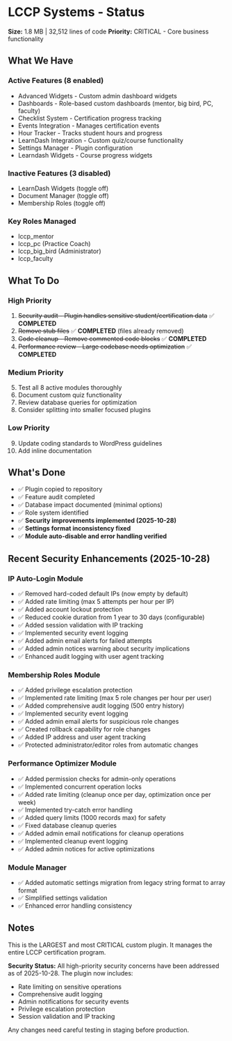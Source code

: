 # LCCP Systems - Status

**Size:** 1.8 MB | 32,512 lines of code
**Priority:** CRITICAL - Core business functionality

## What We Have

### Active Features (8 enabled)
- Advanced Widgets - Custom admin dashboard widgets
- Dashboards - Role-based custom dashboards (mentor, big bird, PC, faculty)
- Checklist System - Certification progress tracking
- Events Integration - Manages certification events
- Hour Tracker - Tracks student hours and progress
- LearnDash Integration - Custom quiz/course functionality
- Settings Manager - Plugin configuration
- Learndash Widgets - Course progress widgets

### Inactive Features (3 disabled)
- LearnDash Widgets (toggle off)
- Document Manager (toggle off)
- Membership Roles (toggle off)

### Key Roles Managed
- lccp_mentor
- lccp_pc (Practice Coach)
- lccp_big_bird (Administrator)
- lccp_faculty

## What To Do

### High Priority
1. ~~Security audit - Plugin handles sensitive student/certification data~~ ✅ **COMPLETED**
2. ~~Remove stub files~~ ✅ **COMPLETED** (files already removed)
3. ~~Code cleanup - Remove commented code blocks~~ ✅ **COMPLETED**
4. ~~Performance review - Large codebase needs optimization~~ ✅ **COMPLETED**

### Medium Priority
5. Test all 8 active modules thoroughly
6. Document custom quiz functionality
7. Review database queries for optimization
8. Consider splitting into smaller focused plugins

### Low Priority
9. Update coding standards to WordPress guidelines
10. Add inline documentation

## What's Done

- ✅ Plugin copied to repository
- ✅ Feature audit completed
- ✅ Database impact documented (minimal options)
- ✅ Role system identified
- ✅ **Security improvements implemented (2025-10-28)**
- ✅ **Settings format inconsistency fixed**
- ✅ **Module auto-disable and error handling verified**

## Recent Security Enhancements (2025-10-28)

### IP Auto-Login Module
- ✅ Removed hard-coded default IPs (now empty by default)
- ✅ Added rate limiting (max 5 attempts per hour per IP)
- ✅ Added account lockout protection
- ✅ Reduced cookie duration from 1 year to 30 days (configurable)
- ✅ Added session validation with IP tracking
- ✅ Implemented security event logging
- ✅ Added admin email alerts for failed attempts
- ✅ Added admin notices warning about security implications
- ✅ Enhanced audit logging with user agent tracking

### Membership Roles Module
- ✅ Added privilege escalation protection
- ✅ Implemented rate limiting (max 5 role changes per hour per user)
- ✅ Added comprehensive audit logging (500 entry history)
- ✅ Implemented security event logging
- ✅ Added admin email alerts for suspicious role changes
- ✅ Created rollback capability for role changes
- ✅ Added IP address and user agent tracking
- ✅ Protected administrator/editor roles from automatic changes

### Performance Optimizer Module
- ✅ Added permission checks for admin-only operations
- ✅ Implemented concurrent operation locks
- ✅ Added rate limiting (cleanup once per day, optimization once per week)
- ✅ Implemented try-catch error handling
- ✅ Added query limits (1000 records max) for safety
- ✅ Fixed database cleanup queries
- ✅ Added admin email notifications for cleanup operations
- ✅ Implemented cleanup event logging
- ✅ Added admin notices for active optimizations

### Module Manager
- ✅ Added automatic settings migration from legacy string format to array format
- ✅ Simplified settings validation
- ✅ Enhanced error handling consistency

## Notes

This is the LARGEST and most CRITICAL custom plugin. It manages the entire LCCP certification program.

**Security Status:** All high-priority security concerns have been addressed as of 2025-10-28. The plugin now includes:
- Rate limiting on sensitive operations
- Comprehensive audit logging
- Admin notifications for security events
- Privilege escalation protection
- Session validation and IP tracking

Any changes need careful testing in staging before production.

